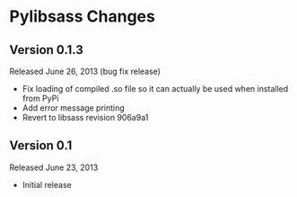 Pylibsass Changes
=================

Version 0.1.3
-------------

Released June 26, 2013 (bug fix release)

- Fix loading of compiled .so file so it can actually be used when installed
  from PyPi
- Add error message printing
- Revert to libsass revision 906a9a1

Version 0.1
-----------

Released June 23, 2013

- Initial release
